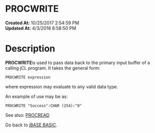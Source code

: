 # PROCWRITE

**Created At:** 10/25/2017 2:54:59 PM  
**Updated At:** 4/3/2018 8:58:50 PM  


# Description 

**PROCWRITE**is used to pass data back to the primary input buffer of a calling jCL program. It takes the general form:

```
PROCWRITE expression
```

where expression may evaluate to any valid data type.

An example of use may be as:

```
PROCWRITE "Success":CHAR (254):"0"
```

See also: [PROCREAD](277635-procread)

Go back to [jBASE BASIC](263498-jbase-basic).
